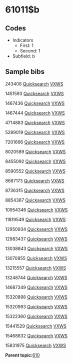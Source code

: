 # 61011$b

## Codes

-   Indicators
    -   First: 1
    -   Second: 1
-   Subfield: b

## Sample bibs

243406 [Quicksearch](https://search.library.yale.edu/catalog/243406) [VXWS](http://prodorbis.library.yale.edu:7014/vxws/GetHoldingsService?bibId=243406)

1451593 [Quicksearch](https://search.library.yale.edu/catalog/1451593) [VXWS](http://prodorbis.library.yale.edu:7014/vxws/GetHoldingsService?bibId=1451593)

1467436 [Quicksearch](https://search.library.yale.edu/catalog/1467436) [VXWS](http://prodorbis.library.yale.edu:7014/vxws/GetHoldingsService?bibId=1467436)

1467444 [Quicksearch](https://search.library.yale.edu/catalog/1467444) [VXWS](http://prodorbis.library.yale.edu:7014/vxws/GetHoldingsService?bibId=1467444)

4714883 [Quicksearch](https://search.library.yale.edu/catalog/4714883) [VXWS](http://prodorbis.library.yale.edu:7014/vxws/GetHoldingsService?bibId=4714883)

5289019 [Quicksearch](https://search.library.yale.edu/catalog/5289019) [VXWS](http://prodorbis.library.yale.edu:7014/vxws/GetHoldingsService?bibId=5289019)

7201666 [Quicksearch](https://search.library.yale.edu/catalog/7201666) [VXWS](http://prodorbis.library.yale.edu:7014/vxws/GetHoldingsService?bibId=7201666)

8020589 [Quicksearch](https://search.library.yale.edu/catalog/8020589) [VXWS](http://prodorbis.library.yale.edu:7014/vxws/GetHoldingsService?bibId=8020589)

8455092 [Quicksearch](https://search.library.yale.edu/catalog/8455092) [VXWS](http://prodorbis.library.yale.edu:7014/vxws/GetHoldingsService?bibId=8455092)

8590552 [Quicksearch](https://search.library.yale.edu/catalog/8590552) [VXWS](http://prodorbis.library.yale.edu:7014/vxws/GetHoldingsService?bibId=8590552)

8687173 [Quicksearch](https://search.library.yale.edu/catalog/8687173) [VXWS](http://prodorbis.library.yale.edu:7014/vxws/GetHoldingsService?bibId=8687173)

8736315 [Quicksearch](https://search.library.yale.edu/catalog/8736315) [VXWS](http://prodorbis.library.yale.edu:7014/vxws/GetHoldingsService?bibId=8736315)

8854367 [Quicksearch](https://search.library.yale.edu/catalog/8854367) [VXWS](http://prodorbis.library.yale.edu:7014/vxws/GetHoldingsService?bibId=8854367)

10954346 [Quicksearch](https://search.library.yale.edu/catalog/10954346) [VXWS](http://prodorbis.library.yale.edu:7014/vxws/GetHoldingsService?bibId=10954346)

11819549 [Quicksearch](https://search.library.yale.edu/catalog/11819549) [VXWS](http://prodorbis.library.yale.edu:7014/vxws/GetHoldingsService?bibId=11819549)

12950934 [Quicksearch](https://search.library.yale.edu/catalog/12950934) [VXWS](http://prodorbis.library.yale.edu:7014/vxws/GetHoldingsService?bibId=12950934)

12983437 [Quicksearch](https://search.library.yale.edu/catalog/12983437) [VXWS](http://prodorbis.library.yale.edu:7014/vxws/GetHoldingsService?bibId=12983437)

13038843 [Quicksearch](https://search.library.yale.edu/catalog/13038843) [VXWS](http://prodorbis.library.yale.edu:7014/vxws/GetHoldingsService?bibId=13038843)

13070855 [Quicksearch](https://search.library.yale.edu/catalog/13070855) [VXWS](http://prodorbis.library.yale.edu:7014/vxws/GetHoldingsService?bibId=13070855)

13215557 [Quicksearch](https://search.library.yale.edu/catalog/13215557) [VXWS](http://prodorbis.library.yale.edu:7014/vxws/GetHoldingsService?bibId=13215557)

13248744 [Quicksearch](https://search.library.yale.edu/catalog/13248744) [VXWS](http://prodorbis.library.yale.edu:7014/vxws/GetHoldingsService?bibId=13248744)

14687349 [Quicksearch](https://search.library.yale.edu/catalog/14687349) [VXWS](http://prodorbis.library.yale.edu:7014/vxws/GetHoldingsService?bibId=14687349)

15320898 [Quicksearch](https://search.library.yale.edu/catalog/15320898) [VXWS](http://prodorbis.library.yale.edu:7014/vxws/GetHoldingsService?bibId=15320898)

15320993 [Quicksearch](https://search.library.yale.edu/catalog/15320993) [VXWS](http://prodorbis.library.yale.edu:7014/vxws/GetHoldingsService?bibId=15320993)

15322360 [Quicksearch](https://search.library.yale.edu/catalog/15322360) [VXWS](http://prodorbis.library.yale.edu:7014/vxws/GetHoldingsService?bibId=15322360)

15441529 [Quicksearch](https://search.library.yale.edu/catalog/15441529) [VXWS](http://prodorbis.library.yale.edu:7014/vxws/GetHoldingsService?bibId=15441529)

15468832 [Quicksearch](https://search.library.yale.edu/catalog/15468832) [VXWS](http://prodorbis.library.yale.edu:7014/vxws/GetHoldingsService?bibId=15468832)

15831975 [Quicksearch](https://search.library.yale.edu/catalog/15831975) [VXWS](http://prodorbis.library.yale.edu:7014/vxws/GetHoldingsService?bibId=15831975)

**Parent topic:**[610](../../tags/610/610.md)

